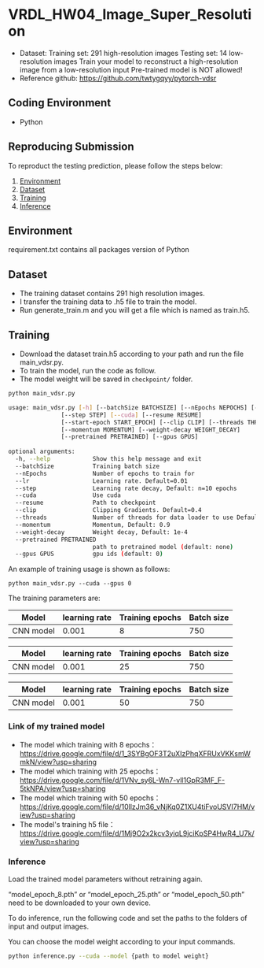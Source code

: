 # VRDL_HW04_Image_Super_Resolution
- Dataset:
Training set: 291 high-resolution images
Testing set: 14 low-resolution images
Train your model to reconstruct a high-resolution image from a low-resolution input
Pre-trained model is NOT allowed!
- Reference github: https://github.com/twtygqyy/pytorch-vdsr

## Coding Environment
- Python

## Reproducing Submission
To reproduct the testing prediction, please follow the steps below:
1. [Environment](#environment)
2. [Dataset](#dataset)
3. [Training](#training)
4. [Inference](#Inference)

## Environment
requirement.txt contains all packages version of Python

## Dataset
- The training dataset contains 291 high resolution images.
- I transfer the training data to .h5 file to train the model.
- Run generate_train.m and you will get a file which is named as train.h5.

## Training
- Download the dataset train.h5 according to your path and run the file main_vdsr.py.
- To train the model, run the code as follow.
- The model weight will be saved in `checkpoint/` folder.
```bash
python main_vdsr.py 
```
```bash
usage: main_vdsr.py [-h] [--batchSize BATCHSIZE] [--nEpochs NEPOCHS] [--lr LR]
               [--step STEP] [--cuda] [--resume RESUME]
               [--start-epoch START_EPOCH] [--clip CLIP] [--threads THREADS]
               [--momentum MOMENTUM] [--weight-decay WEIGHT_DECAY]
               [--pretrained PRETRAINED] [--gpus GPUS]
               
optional arguments:
  -h, --help            Show this help message and exit
  --batchSize           Training batch size
  --nEpochs             Number of epochs to train for
  --lr                  Learning rate. Default=0.01
  --step                Learning rate decay, Default: n=10 epochs
  --cuda                Use cuda
  --resume              Path to checkpoint
  --clip                Clipping Gradients. Default=0.4
  --threads             Number of threads for data loader to use Default=1
  --momentum            Momentum, Default: 0.9
  --weight-decay        Weight decay, Default: 1e-4
  --pretrained PRETRAINED
                        path to pretrained model (default: none)
  --gpus GPUS           gpu ids (default: 0)
```
An example of training usage is shown as follows:
```
python main_vdsr.py --cuda --gpus 0
```

The training parameters are:

Model | learning rate | Training epochs | Batch size
------------------------ | ------------------------- | ------------------------- | -------------------------
CNN model | 0.001 | 8 | 750

Model | learning rate | Training epochs | Batch size
------------------------ | ------------------------- | ------------------------- | -------------------------
CNN model | 0.001 | 25 | 750

Model | learning rate | Training epochs | Batch size
------------------------ | ------------------------- | ------------------------- | -------------------------
CNN model | 0.001 | 50 | 750

### Link of my trained model
- The model which training with 8 epochs：https://drive.google.com/file/d/1_3SYBgOF3T2uXIzPhqXFRUxVKKsmWmkN/view?usp=sharing
- The model which training with 25 epochs：https://drive.google.com/file/d/1VNv_sy6L-Wn7-vll1GpR3MF_F-5tkNPA/view?usp=sharing
- The model which training with 50 epochs：https://drive.google.com/file/d/10llzJm36_vNjKq0Z1XU4tiFvoUSVI7HM/view?usp=sharing
- The model's training h5 file：https://drive.google.com/file/d/1Mj9O2x2kcv3yiqL9jciKpSP4HwR4_U7k/view?usp=sharing

### Inference
Load the trained model parameters without retraining again.

“model_epoch_8.pth” or “model_epoch_25.pth” or “model_epoch_50.pth” need to be downloaded to your own device.

To do inference, run the following code and set the paths to the folders of input and output images.

You can choose the model weight according to your input commands.
```bash
python inference.py --cuda --model {path to model weight}
```
